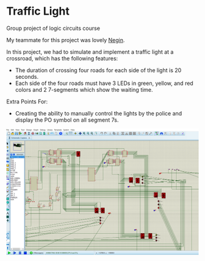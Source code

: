 # Traffic Light

Group project of logic circuits course

My teammate for this project was lovely [Negin](https://github.com/nderakhshan).

In this project, we had to simulate and implement a traffic light at a crossroad, which has the following features:<br />
* The duration of crossing four roads for each side of the light is 20 seconds.<br />
* Each side of the four roads must have 3 LEDs in green, yellow, and red colors and 2  7-segments which show the waiting time.<br />
 
Extra Points For:
 * Creating the ability to manually control the lights by the police and display the PO symbol on all segment 7s.
 
 ![Traffic Light](https://github.com/yasmin-mdn/Logic-Circuits/blob/main/Final%20Project/pic.png)
